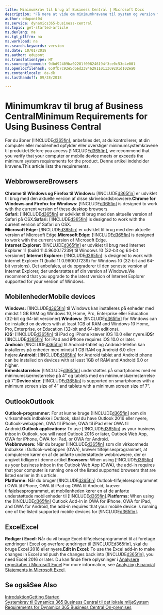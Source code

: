 ```yaml
---
title: Minimumkrav til brug af Business Central | Microsoft Docs
description: "Få mere at vide om minimumkravene til system og version for brug af Business Central."
author: edupont04
ms.service: dynamics365-business-central
ms.topic: get-started-article
ms.devlang: na
ms.tgt_pltfrm: na
ms.workload: na
ms.search.keywords: version
ms.date: 10/01/2018
ms.author: edupont
ms.translationtype: HT
ms.sourcegitcommit: 9dbd92409ba02281f008246194f3ce0c53e4e001
ms.openlocfilehash: 650fb7c92e5d66d238462911011369201d102ea0
ms.contentlocale: da-dk
ms.lasthandoff: 09/28/2018

---
```

# <a name="minimum-requirements-for-using-business-central"></a><span data-ttu-id="62822-103">Minimumkrav til brug af Business Central</span><span class="sxs-lookup"><span data-stu-id="62822-103">Minimum Requirements for Using Business Central</span></span>
<span data-ttu-id="62822-104">Før du åbner [!INCLUDE[d365fin](includes/d365fin_md.md)], anbefales det, at du kontrollerer, at din computer eller mobilenhed opfylder eller overstiger minimumsystemkravene til produktet.</span><span class="sxs-lookup"><span data-stu-id="62822-104">Before you access [!INCLUDE[d365fin](includes/d365fin_md.md)], we recommend that you verify that your computer or mobile device meets or exceeds the minimum system requirements for the product.</span></span> <span data-ttu-id="62822-105">Denne artikel indeholder kravene.</span><span class="sxs-lookup"><span data-stu-id="62822-105">This article lists the requirements.</span></span>  

## <a name="browsers"></a><span data-ttu-id="62822-106">Webbrowsere</span><span class="sxs-lookup"><span data-stu-id="62822-106">Browsers</span></span>
<span data-ttu-id="62822-107">**Chrome til Windows og Firefox til Windows:** [!INCLUDE[d365fin](includes/d365fin_md.md)] er udviklet til brug med den aktuelle version af disse skrivebordsbrowsere.</span><span class="sxs-lookup"><span data-stu-id="62822-107">**Chrome for Windows and Firefox for Windows:** [!INCLUDE[d365fin](includes/d365fin_md.md)] is designed to work with the current version of these desktop browsers.</span></span>  
<span data-ttu-id="62822-108">**Safari:** [!INCLUDE[d365fin](includes/d365fin_md.md)] er udviklet til brug med den aktuelle version af Safari på OSX.</span><span class="sxs-lookup"><span data-stu-id="62822-108">**Safari:** [!INCLUDE[d365fin](includes/d365fin_md.md)] is designed to work with the current version of Safari on OSX.</span></span>  
<span data-ttu-id="62822-109">**Microsoft Edge:** [!INCLUDE[d365fin](includes/d365fin_md.md)] er udviklet til brug med den aktuelle version af Microsoft Edge.</span><span class="sxs-lookup"><span data-stu-id="62822-109">**Microsoft Edge:** [!INCLUDE[d365fin](includes/d365fin_md.md)] is designed to work with the current version of Microsoft Edge.</span></span>  
<span data-ttu-id="62822-110">**Internet Explorer:** [!INCLUDE[d365fin](includes/d365fin_md.md)] er udviklet til brug med Internet Explorer 11 (build 11.0.9600.17239) til Windows 10 (32-bit og 64-bit versioner).</span><span class="sxs-lookup"><span data-stu-id="62822-110">**Internet Explorer:** [!INCLUDE[d365fin](includes/d365fin_md.md)] is designed to work with Internet Explorer 11 (build 11.0.9600.17239) for Windows 10 (32-bit and 64-bit versions).</span></span> <span data-ttu-id="62822-111">Det anbefales, at du opgraderer til den seneste version af Internet Explorer, der understøttes af din version af Windows.</span><span class="sxs-lookup"><span data-stu-id="62822-111">We recommend that you upgrade to the latest version of Internet Explorer supported for your version of Windows.</span></span>  

## <a name="mobile-devices"></a><span data-ttu-id="62822-112">Mobilenheder</span><span class="sxs-lookup"><span data-stu-id="62822-112">Mobile devices</span></span>
<span data-ttu-id="62822-113">**Windows:** [!INCLUDE[d365fin](includes/d365fin_md.md)] til Windows kan installeres på enheder med mindst 1 GB RAM og Windows 10, Home, Pro, Enterprise eller Education (32-bit og 64-bit versioner).</span><span class="sxs-lookup"><span data-stu-id="62822-113">**Windows:** [!INCLUDE[d365fin](includes/d365fin_md.md)] for Windows can be installed on devices with at least 1GB of RAM and Windows 10 Home, Pro, Enterprise, or Education (32-bit and 64-bit editions).</span></span>  
<span data-ttu-id="62822-114">**iOS:** [!INCLUDE[d365fin](includes/d365fin_md.md)] til iPad og iPhone kræver iOS 10.0 eller nyere.</span><span class="sxs-lookup"><span data-stu-id="62822-114">**iOS:** [!INCLUDE[d365fin](includes/d365fin_md.md)] for iPad and iPhone requires iOS 10.0 or later.</span></span>  
<span data-ttu-id="62822-115">**Android:** [!INCLUDE[d365fin](includes/d365fin_md.md)] til Android-tablet og Android-telefon kan installeres på enheder med mindst 1 GB RAM og Android 6.0 eller højere.</span><span class="sxs-lookup"><span data-stu-id="62822-115">**Android:** [!INCLUDE[d365fin](includes/d365fin_md.md)] for Android tablet and Android phone can be installed on devices with at least 1GB of RAM and Android 6.0 or higher.</span></span>  
<span data-ttu-id="62822-116">**Enhedsstørrelse:** [!INCLUDE[d365fin](includes/d365fin_md.md)] understøttes på smartphones med en minimumskærmstørrelse på 4" og tablets med en minimumskærmstørrelse på 7".</span><span class="sxs-lookup"><span data-stu-id="62822-116">**Device size:** [!INCLUDE[d365fin](includes/d365fin_md.md)] is supported on smartphones with a minimum screen size of 4” and tablets with a minimum screen size of 7”.</span></span>  

## <a name="outlook"></a><span data-ttu-id="62822-117">Outlook</span><span class="sxs-lookup"><span data-stu-id="62822-117">Outlook</span></span>
<span data-ttu-id="62822-118">**Outlook-programmer:** For at kunne bruge [!INCLUDE[d365fin](includes/d365fin_md.md)] som din virksomheds indbakke i Outlook, skal du have Outlook 2016 eller nyere, Outlook-webappen, OWA til iPhone, OWA til iPad eller OWA til Android.</span><span class="sxs-lookup"><span data-stu-id="62822-118">**Outlook applications:** To use [!INCLUDE[d365fin](includes/d365fin_md.md)] as your business inbox in Outlook, you will need Outlook 2016 or later, Outlook Web App, OWA for iPhone, OWA for iPad, or OWA for Android.</span></span>  
<span data-ttu-id="62822-119">**Webbrowsere:** Når du bruger [!INCLUDE[d365fin](includes/d365fin_md.md)] som din virksomheds Indbakke i Outlook-webappen (OWA), kræver tilføjelsesprogrammet, at computeren kører en af de anførte understøttede webbrowsere, der er angivet tidligere i denne artikel.</span><span class="sxs-lookup"><span data-stu-id="62822-119">**Browsers:** When using [!INCLUDE[d365fin](includes/d365fin_md.md)] as your business inbox in the Outlook Web App (OWA), the add-in requires that your computer is running one of the listed supported browsers that are listed earlier in this article.</span></span>  
<span data-ttu-id="62822-120">**Platforme:** Når du bruger [!INCLUDE[d365fin](includes/d365fin_md.md)] Outlook-tilføjelsesprogrammet i OWA til iPhone, OWA til iPad og OWA til Android, kræver tilføjelsesprogrammet, at mobilenheden kører en af de anførte understøttede mobilenheder til [!INCLUDE[d365fin](includes/d365fin_md.md)].</span><span class="sxs-lookup"><span data-stu-id="62822-120">**Platforms:** When using the [!INCLUDE[d365fin](includes/d365fin_md.md)] Outlook Add-In in OWA for iPhone, OWA for iPad, and OWA for Android, the add-in requires that your mobile device is running one of the listed supported mobile devices for [!INCLUDE[d365fin](includes/d365fin_md.md)].</span></span>  

## <a name="excel"></a><span data-ttu-id="62822-121">Excel</span><span class="sxs-lookup"><span data-stu-id="62822-121">Excel</span></span>
<span data-ttu-id="62822-122">**Rediger i Excel:** Når du vil bruge Excel-tilføjelsesprogrammet til at foretage ændringer i Excel og overføre ændringer til [!INCLUDE[d365fin](includes/d365fin_md.md)], skal du bruge Excel 2016 eller nyere.</span><span class="sxs-lookup"><span data-stu-id="62822-122">**Edit in Excel:** To use the Excel add-in to make changes in Excel and push the changes back into [!INCLUDE[d365fin](includes/d365fin_md.md)], you need Excel 2016 or later.</span></span> <span data-ttu-id="62822-123">Du kan finde flere oplysninger i [Analysere regnskaber i Microsoft Excel](finance-analyze-excel.md).</span><span class="sxs-lookup"><span data-stu-id="62822-123">For more information, see [Analyzing Financial Statements in Microsoft Excel](finance-analyze-excel.md).</span></span>  

## <a name="see-also"></a><span data-ttu-id="62822-124">Se også</span><span class="sxs-lookup"><span data-stu-id="62822-124">See Also</span></span>
[<span data-ttu-id="62822-125">Introduktion</span><span class="sxs-lookup"><span data-stu-id="62822-125">Getting Started</span></span>](product-get-started.md)  
[<span data-ttu-id="62822-126">Systemkrav til Dynamics 365 Business Central til det lokale miljø</span><span class="sxs-lookup"><span data-stu-id="62822-126">System Requirements for Dynamics 365 Business Central On-premises</span></span>](/dynamics365/business-central/dev-itpro/deployment/system-requirement-business-central)  


